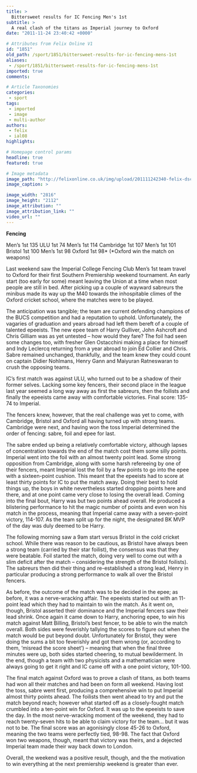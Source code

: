 ```yaml
---
title: >
  Bittersweet results for IC Fencing Men's 1st
subtitle: >
  A real clash of the titans as Imperial journey to Oxford
date: "2011-11-24 23:40:42 +0000"

# Attributes from Felix Online V1
id: "1851"
old_path: /sport/1851/bittersweet-results-for-ic-fencing-mens-1st
aliases:
 - /sport/1851/bittersweet-results-for-ic-fencing-mens-1st
imported: true
comments:

# Article Taxonomies
categories:
 - sport
tags:
 - imported
 - image
 - multi-author
authors:
 - felix
 - ial08
highlights:

# Homepage control params
headline: true
featured: true

# Image metadata
image_path: "http://felixonline.co.uk/img/upload/201111242340-felix-dscf2180.jpg"
image_caption: >

image_width: "2816"
image_height: "2112"
image_attribution: ""
image_attribution_link: ""
video_url: ""
---
```


__Fencing__

Men’s 1st 135
 ULU 1st 74
 Men’s 1st 114
 Cambridge 1st 107
 Men’s 1st 101
 Bristol 1st 100
 Men’s 1st 98
 Oxford 1st 98*
 (*Oxford win the match on weapons)

Last weekend saw the Imperial College Fencing Club Men’s 1st team travel to Oxford for their first Southern Premiership weekend tournament. An early start (too early for some) meant leaving the Union at a time when most people are still in bed. After picking up a couple of wayward sabreurs the minibus made its way up the M40 towards the inhospitable climes of the Oxford cricket school, where the matches were to be played.

The anticipation was tangible; the team are current defending champions of the BUCS competition and had a reputation to uphold. Unfortunately, the vagaries of graduation and years abroad had left them bereft of a couple of talented epeeists. The new epee team of Harry Gulliver, John Ashcroft and Chris Gilliam was as yet untested – how would they fare? The foil had seen some changes too, with fresher Glen Ostacchini making a place for himself and Indy Leclercq returning from a year abroad to join Ed Collier and Chris. Sabre remained unchanged, thankfully, and the team knew they could count on captain Didier Nohlmans, Henry Gann and Maiyuran Ratneswaran to crush the opposing teams.

IC’s first match was against ULU, who turned out to be a shadow of their former selves. Lacking some key fencers, their second place in the league last year seemed a long way away as first the sabreurs, then the foilists and finally the epeeists came away with comfortable victories. Final score: 135-74 to Imperial.

The fencers knew, however, that the real challenge was yet to come, with Cambridge, Bristol and Oxford all having turned up with strong teams. Cambridge were next, and having won the toss Imperial determined the order of fencing: sabre, foil and epee for last.

The sabre ended up being a relatively comfortable victory, although lapses of concentration towards the end of the match cost them some silly points. Imperial went into the foil with an almost twenty point lead. Some strong opposition from Cambridge, along with some harsh refereeing by one of their fencers, meant Imperial lost the foil by a few points to go into the epee with a sixteen-point cushion. This meant that the epeeists had to score at least thirty points for IC to put the match away. Doing their best to hold things up, the boys in white nevertheless started dropping points here and there, and at one point came very close to losing the overall lead. Coming into the final bout, Harry was but two points ahead overall. He produced a blistering performance to hit the magic number of points and even won his match in the process, meaning that Imperial came away with a seven-point victory, 114-107. As the team split up for the night, the designated BK MVP of the day was duly deemed to be Harry.

The following morning saw a 9am start versus Bristol in the cold cricket school. While there was reason to be cautious, as Bristol have always been a strong team (carried by their star foilist), the consensus was that they were beatable. Foil started the match, doing very well to come out with a slim deficit after the match – considering the strength of the Bristol foilists). The sabreurs then did their thing and re-established a strong lead, Henry in particular producing a strong performance to walk all over the Bristol fencers.

As before, the outcome of the match was to be decided in the epee; as before, it was a nerve-wracking affair. The epeeists started out with an 11-point lead which they had to maintain to win the match. As it went on, though, Bristol asserted their dominance and the Imperial fencers saw their lead shrink. Once again it came down to Harry, anchoring epee, to win his match against Matt Billing, Bristol’s best fencer, to be able to win the match overall. Both sides were feverishly tallying the scores to figure out when the match would be put beyond doubt. Unfortunately for Bristol, they were doing the sums a bit too feverishly and got them wrong (or, according to them, ‘misread the score sheet’) – meaning that when the final three minutes were up, both sides started cheering, to mutual bewilderment. In the end, though a team with two physicists and a mathematician were always going to get it right and IC came off with a one point victory, 101-100.

The final match against Oxford was to prove a clash of titans, as both teams had won all their matches and had been on form all weekend. Having lost the toss, sabre went first, producing a comprehensive win to put Imperial almost thirty points ahead. The foilists then went ahead to try and put the match beyond reach; however what started off as a closely-fought match crumbled into a ten-point win for Oxford. It was up to the epeeists to save the day. In the most nerve-wracking moment of the weekend, they had to reach twenty-seven hits to be able to claim victory for the team… but it was not to be. The final score was an agonisingly close 45-26 to Oxford, meaning the two teams were perfectly tied, 98-98. The fact that Oxford won two weapons, though, meant that victory was theirs, and a dejected Imperial team made their way back down to London.

Overall, the weekend was a positive result, though, and the the motivation to win everything at the next premiership weekend is greater than ever.

